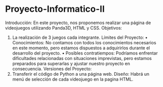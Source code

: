 # Proyecto-Informatico-II

Introducción:
 En este proyecto, nos proponemos realizar una página de videojuegos utilizando Panda3D, HTML y CSS. 
Objetivos:
1.	La realización de 3 juegos cada integrante.
Límites del Proyecto:
•	Conocimientos: No contamos con todos los conocimientos necesarios en este momento, pero estamos dispuestos a adquirirlos durante el desarrollo del proyecto.
•	Posibles contratiempos: Podríamos enfrentar dificultades relacionadas con situaciones imprevistas, pero estamos preparados para superarlas y ajustar nuestro proyecto en consecuencia.
Versiones del Proyecto:
1.	Transferir el código de Python a una página web.
Diseño: Habrá un menú de selección de cada videojuego en la pagina HTML.